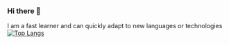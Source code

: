 ### Hi there 👋

I am a fast learner and can quickly adapt to new languages or technologies
[![Top Langs](https://github-readme-stats-git-masterrstaa-rickstaa.vercel.app/api/top-langs/?username=itwasalwaysyou)](https://github.com/anuraghazra/github-readme-stats)


<!--
**itwasalwaysyou/itwasalwaysyou** is a ✨ _special_ ✨ repository because its `README.md` (this file) appears on your GitHub profile.

Here are some ideas to get you started:

- 🔭 I’m currently working on ...
- 🌱 I’m currently learning ...
- 👯 I’m looking to collaborate on ...
- 🤔 I’m looking for help with ...
- 💬 Ask me about ...
- 📫 How to reach me: ...
- 😄 Pronouns: ...
- ⚡ Fun fact: ...
-->
